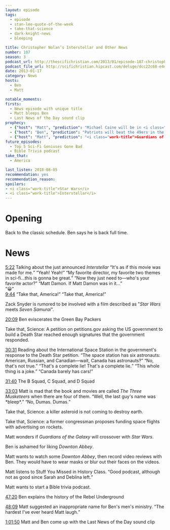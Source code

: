 ```yaml
---
layout: episode
tags:
  - episode
  - stan-lee-quote-of-the-week
  - take-that-science
  - dark-knight-news
  - bleeping

title: Christopher Nolan’s Interstellar and Other News
number: 107
season: 3
podcast_url: http://thescifichristian.com/2013/01/episode-107-christopher-nolans-interstellar-and-other-news/
podcast_file_url: http://scifichristian.hipcast.com/deluge/dcc22c68-e4d4-388f-7da1-60a9169ba2a0.mp3
date: 2013-01-17
category: News
hosts:
  - Ben
  - Matt

notable_moments:
firsts:
  - News episode with unique title
  - Matt bleeps Ben
  - Last News of the Day sound clip
prophecy: 
  - {"host": "Matt", "prediction": "Michael Caine will be in <i class="work-title">Interstellar</i>", "veracity": true, "comments": ""}
  - {"host": "Ben", "prediction": "Patriots will beat the 49ers in the Super Bowl.", "veracity": false, "comments": "Half right: Ravens beat the 49ers."}
  - {"host": "Matt", "prediction": "<i class="work-title">Guardians of the Galaxy</i> will have a <i class="work-title">Star Wars</i> easter egg.", "veracity": true, "comments": "According to Kevin Feige, each MCU Phase 2 movie pays tribute to <i class="work-title">Star Wars</i> by having a character lose an arm (like Anakin and Luke lost hands)."}
future_episodes:
  - Top 5 Sci-Fi Geniuses Gone Bad
  - Bible Trivia podcast
take_that:
  - America

last_listen: 2018-08-05
recommendation: yes
recommendation_reason: 
spoilers: 
- <i class="work-title">Star Wars</i>
- <i class="work-title">Interstellar</i>
---
```

# Opening
Back to the classic schedule. Ben says he is back full time. 



# News
<div class="quote">
  <a class="timestamp tag is-medium is-rounded is-primary" href="http://scifichristian.hipcast.com/deluge/dcc22c68-e4d4-388f-7da1-60a9169ba2a0.mp3#t=00:05:22">5:22</a>
  <span class="quote-context is-size-6">Talking about the just announced <i class="work-title">Interstellar</i></span>
  <q class="matt">It's as if this movie was made for me.</q>
  <q class="ben">Yeah! Yeah!</q>
  <q class="matt">My favorite director, my favorite two themes in sci-fi...this is gonna be great.</q>
  <q class="ben">Now they just need to—who's your favorite actor?</q>
  <q class="matt">Matt Damon. If Matt Damon was in it...</q>
</div>
<q class="archivist">😀</q>

<div class="quote">
  <a class="timestamp tag is-medium is-rounded is-primary" href="http://scifichristian.hipcast.com/deluge/dcc22c68-e4d4-388f-7da1-60a9169ba2a0.mp3#t=00:09:44">9:44</a>
  <q class="matt">Take that, America!</q>
  <q class="ben">Take that, America!</q>
</div>

Zack Snyder is rumored to be involved with a film described as "<i class="work-title">Star Wars</i> meets <i class="work-title">Seven Samurai</i>".

<a class="timestamp tag is-medium is-rounded is-primary" href="http://scifichristian.hipcast.com/deluge/dcc22c68-e4d4-388f-7da1-60a9169ba2a0.mp3#t=00:20:09">20:09</a> Ben eviscerates the Green Bay Packers

Take that, Science: A petition on petitions.gov asking the US government to build a Death Star reached enough signatures that the government responded.

<div class="quote">
  <a class="timestamp tag is-medium is-rounded is-primary" href="http://scifichristian.hipcast.com/deluge/dcc22c68-e4d4-388f-7da1-60a9169ba2a0.mp3#t=00:30:31">30:31</a>
  <span class="quote-context is-size-6">Reading about the International Space Station in the government's response to the Death Star petition.</span>
  <q class="ben">The space station has six astronauts: American, Russian, and Canadian—wait, Canada has astronauts‽</q>
  <q class="matt">No, that's not true.</q>
  <q class="ben">That's a complete lie! That's a complete lie.</q>
  <q class="matt">This whole thing is a joke.</q>
  <q class="ben">Canada barely has cars!</q>
</div>

<a class="timestamp tag is-medium is-rounded is-primary" href="http://scifichristian.hipcast.com/deluge/dcc22c68-e4d4-388f-7da1-60a9169ba2a0.mp3#t=00:31:40">31:40</a> The B Squad, C Squad, and D Squad

<div class="quote">
  <a class="timestamp tag is-medium is-rounded is-primary" href="http://scifichristian.hipcast.com/deluge/dcc22c68-e4d4-388f-7da1-60a9169ba2a0.mp3#t=00:33:03">33:03</a>
  <span class="quote-context is-size-6">Matt is mad that the book and movies are called <i class="work-title">The Three Musketeers</i> when there are four of them.</span>
  <q class="ben">Well, the last guy's name was *bleep*.</q>
  <q class="matt">No, Dumas. Dumas.</q>
</div>

Take that, Science: a killer asteroid is not coming to destroy earth.

Take that, Science: a former congressman proposes funding space flights with advertising on rockets.

Matt wonders if <i class="work-title">Guardians of the Galaxy</i> will crossover with <i class="work-title">Star Wars</i>.

Ben is ashamed for liking <i class="work-title">Downton Abbey</i>. 

Matt wants to watch some <i class="work-title">Downton Abbey</i>, then record video reviews with Ben. They would have to wear masks or blur out their faces on the videos. 

Matt listens to Stuff You Missed in History Class. <q class="archivist inline">Good podcast, although not as good since Sarah and Deblina left.</q>

Matt wants to start a Bible trivia podcast. 

<a class="timestamp tag is-medium is-rounded is-primary" href="http://scifichristian.hipcast.com/deluge/dcc22c68-e4d4-388f-7da1-60a9169ba2a0.mp3#t=00:47:20">47:20</a> Ben explains the history of the Rebel Underground

<a class="timestamp tag is-medium is-rounded is-primary" href="http://scifichristian.hipcast.com/deluge/dcc22c68-e4d4-388f-7da1-60a9169ba2a0.mp3#t=00:48:09">48:09</a> Matt suggested an inappropriate name for Ben's men's ministry. <q class="archivist inline">The hardest I've ever heard Matt laugh.</q>

<a class="timestamp tag is-medium is-rounded is-primary" href="http://scifichristian.hipcast.com/deluge/dcc22c68-e4d4-388f-7da1-60a9169ba2a0.mp3#t=01:01:50">1:01:50</a> Matt and Ben come up with the Last News of the Day sound clip